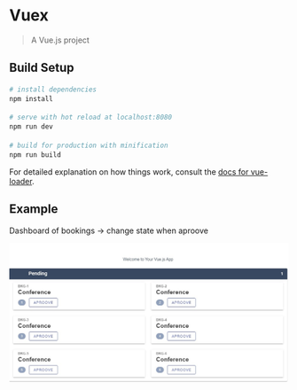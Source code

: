 # Vuex

> A Vue.js project

## Build Setup

``` bash
# install dependencies
npm install

# serve with hot reload at localhost:8080
npm run dev

# build for production with minification
npm run build
```

For detailed explanation on how things work, consult the [docs for vue-loader](http://vuejs.github.io/vue-loader).

## Example

Dashboard of bookings -> change state when aproove

![alt text](https://github.com/andreabecerrab/vuex_projects/blob/master/vuex-play/src/img/dashboard.jpeg)


